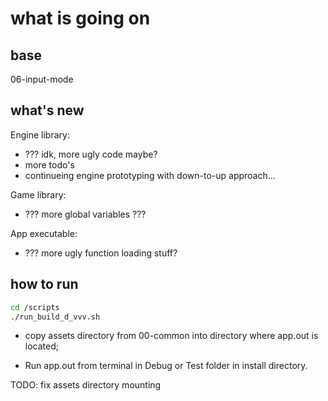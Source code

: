 # what is going on

## base

06-input-mode

## what's new

Engine library:

* ??? idk, more ugly code maybe?
* more todo's
* continueing engine prototyping with down-to-up approach...

Game library:

* ??? more global variables ???

App executable:

* ??? more ugly function loading stuff?

## how to run

```bash
cd /scripts
./run_build_d_vvv.sh
```

* copy assets directory from 00-common into directory where app.out is located;

* Run app.out from terminal in Debug or Test folder in install directory.

TODO: fix assets directory mounting
